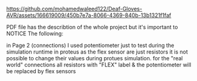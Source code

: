 
https://github.com/mohamedwaleed122/Deaf-Gloves-AVR/assets/166619009/450b7e7a-8066-4369-840b-13b1321f1faf

PDF file has the describtion of the whole project
but it's important to NOTICE The following:

in Page 2 (connections) 
I used potentiometer just to test during the simulation runtime in proteus
as the flex sensor are just resistors it is not possible to change their values during 
protues simulation. for the "real world" connections all resistors with "FLEX" label & the potentiometer will be replaced by flex sensors



